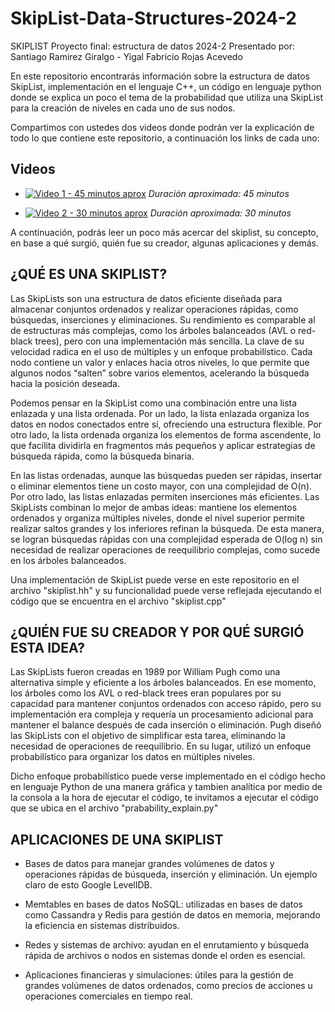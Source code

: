 # SkipList-Data-Structures-2024-2
SKIPLIST Proyecto final: estructura de datos 2024-2 
Presentado por: Santiago Ramirez Giralgo - Yigal Fabricio Rojas Acevedo

En este repositorio encontrarás información sobre la estructura de datos SkipList, implementación en el lenguaje C++, un código en lenguaje python donde se explica un poco el tema de la probabilidad que utiliza una SkipList para la creación de niveles en cada uno de sus nodos. 

Compartimos con ustedes dos videos donde podrán ver la explicación de todo lo que contiene este repositorio, a continuación los links de cada uno:

## Videos

- [![Video 1 - 45 minutos aprox](https://img.youtube.com/vi/U4Xz4a4iLtA/hqdefault.jpg)](https://youtu.be/U4Xz4a4iLtA)
  *Duración aproximada: 45 minutos*

- [![Video 2 - 30 minutos aprox](https://img.youtube.com/vi/D1Q6M9ti71I/hqdefault.jpg)](https://youtu.be/D1Q6M9ti71I)
  *Duración aproximada: 30 minutos*

A continuación, podrás leer un poco más acercar del skiplist, su concepto, en base a qué surgió, quién fue su creador, algunas aplicaciones y demás.

## ¿QUÉ ES UNA SKIPLIST?

Las SkipLists son una estructura de datos eficiente diseñada para almacenar conjuntos ordenados y realizar operaciones rápidas, como búsquedas, inserciones y eliminaciones. Su rendimiento es comparable al de estructuras más complejas, como los árboles balanceados (AVL o red-black trees), pero con una implementación más sencilla. La clave de su velocidad radica en el uso de múltiples y un enfoque probabilístico. Cada nodo contiene un valor y enlaces hacia otros niveles, lo que permite que algunos nodos “salten” sobre varios elementos, acelerando la búsqueda hacia la posición deseada.

Podemos pensar en la SkipList como una combinación entre una lista enlazada y una lista ordenada. Por un lado, la lista enlazada organiza los datos en nodos conectados entre sí, ofreciendo una estructura flexible. Por otro lado, la lista ordenada organiza los elementos de forma ascendente, lo que facilita dividirla en fragmentos más pequeños y aplicar estrategias de búsqueda rápida, como la búsqueda binaria. 

En las listas ordenadas, aunque las búsquedas pueden ser rápidas, insertar o eliminar elementos tiene un costo mayor, con una complejidad de O(n). Por otro lado, las listas enlazadas permiten inserciones más eficientes. Las SkipLists combinan lo mejor de ambas ideas: mantiene los elementos ordenados y organiza múltiples niveles, donde el nivel superior permite realizar saltos grandes y los inferiores refinan la búsqueda. De esta manera, se logran búsquedas rápidas con una complejidad esperada de O(log n) sin necesidad de realizar operaciones de reequilibrio complejas, como sucede en los árboles balanceados. 

Una implementación de SkipList puede verse en este repositorio en el archivo "skiplist.hh" y su funcionalidad puede verse reflejada ejecutando el código que se encuentra en el archivo "skiplist.cpp"


## ¿QUIÉN FUE SU CREADOR Y POR QUÉ SURGIÓ ESTA IDEA?

Las SkipLists fueron creadas en 1989 por William Pugh como una alternativa simple y eficiente a los árboles balanceados. En ese momento, los árboles como los AVL o red-black trees eran populares por su capacidad para mantener conjuntos ordenados con acceso rápido, pero su implementación era compleja y requería un procesamiento adicional para mantener el balance después de cada inserción o eliminación. Pugh diseñó las SkipLists con el objetivo de simplificar esta tarea, eliminando la necesidad de operaciones de reequilibrio. En su lugar, utilizó un enfoque probabilístico para organizar los datos en múltiples niveles.

Dicho enfoque probabilístico puede verse implementado en el código hecho en lenguaje Python de una manera gráfica y tambien analítica por medio de la consola a la hora de ejecutar el código, te invitamos a ejecutar el código que se ubica en el archivo "prabability_explain.py"

## APLICACIONES DE UNA SKIPLIST

- Bases de datos para manejar grandes volúmenes de datos y operaciones rápidas de búsqueda, inserción y eliminación. Un ejemplo claro de esto Google LevelIDB.
  
- Memtables en bases de datos NoSQL: utilizadas en bases de datos como Cassandra y Redis para gestión de datos en memoria, mejorando la eficiencia en sistemas distribuidos.
  
- Redes y sistemas de archivo: ayudan en el enrutamiento y búsqueda rápida de archivos o nodos en sistemas donde el orden es esencial. 

- Aplicaciones financieras y simulaciones: útiles para la gestión de grandes volúmenes de datos ordenados, como precios de acciones u operaciones comerciales en tiempo real.

